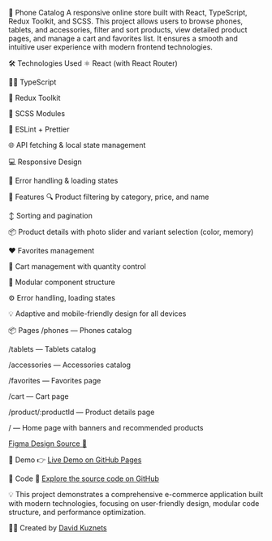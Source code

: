 📱 Phone Catalog
A responsive online store built with React, TypeScript, Redux Toolkit, and SCSS.
This project allows users to browse phones, tablets, and accessories, filter and sort products, view detailed product pages, and manage a cart and favorites list. It ensures a smooth and intuitive user experience with modern frontend technologies.

🛠️ Technologies Used
⚛️ React (with React Router)

🧑‍💻 TypeScript

🔄 Redux Toolkit

🎨 SCSS Modules

📏 ESLint + Prettier

🌐 API fetching & local state management

💻 Responsive Design

🔧 Error handling & loading states

🌟 Features
🔍 Product filtering by category, price, and name

↕️ Sorting and pagination

📦 Product details with photo slider and variant selection (color, memory)

❤️ Favorites management

🛒 Cart management with quantity control

🧩 Modular component structure

⚙️ Error handling, loading states

💡 Adaptive and mobile-friendly design for all devices

📦 Pages
/phones — Phones catalog

/tablets — Tablets catalog

/accessories — Accessories catalog

/favorites — Favorites page

/cart — Cart page

/product/:productId — Product details page

/ — Home page with banners and recommended products

[Figma Design Source 🎨](https://www.figma.com/design/BUusqCIMAWALqfBahnyIiH/Phone-catalog--V2--Original-Dark?node-id=0-1&p=f&t=Tygdp1Tz4F99RfbW-0)

🔗 Demo
👉 [Live Demo on GitHub Pages](https://davidkuznets.github.io/PhoneCatalog/)

📂 Code
📎 [Explore the source code on GitHub](https://github.com/DavidKuznets/PhoneCatalog)

💡 This project demonstrates a comprehensive e-commerce application built with modern technologies, focusing on user-friendly design, modular code structure, and performance optimization.

👨‍💻 Created by [David Kuznets](https://github.com/DavidKuznets)

